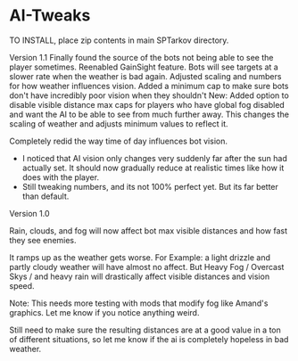 # AI-Tweaks

TO INSTALL, place zip contents in main SPTarkov directory.

Version 1.1
Finally found the source of the bots not being able to see the player sometimes.
Reenabled GainSight feature. Bots will see targets at a slower rate when the weather is bad again.
Adjusted scaling and numbers for how weather influences vision. Added a minimum cap to make sure bots don't have incredibly poor vision when they shouldn't
New:
Added option to disable visible distance max caps for players who have global fog disabled and want the AI to be able to see from much further away. This changes the scaling of weather and adjusts minimum values to reflect it.

Completely redid the way time of day influences bot vision.

- I noticed that AI vision only changes very suddenly far after the sun had actually set. It should now gradually reduce at realistic times like how it does with the player.
- Still tweaking numbers, and its not 100% perfect yet. But its far better than default.

Version 1.0

Rain, clouds, and fog will now affect bot max visible distances and how fast they see enemies.

It ramps up as the weather gets worse. For Example: a light drizzle and partly cloudy weather will have almost no affect. But Heavy Fog / Overcast Skys / and heavy rain will drastically affect visible distances and vision speed.

Note: This needs more testing with mods that modify fog like Amand's graphics. Let me know if you notice anything weird.

Still need to make sure the resulting distances are at a good value in a ton of different situations, so let me know if the ai is completely hopeless in bad weather.
